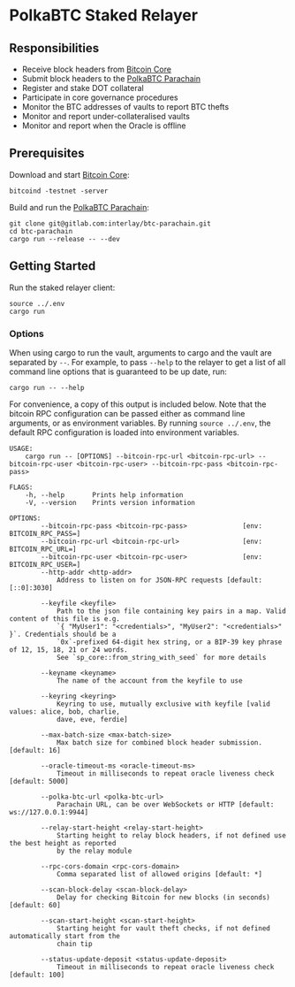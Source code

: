 # PolkaBTC Staked Relayer

## Responsibilities

- Receive block headers from [Bitcoin Core](https://github.com/bitcoin/bitcoin)
- Submit block headers to the [PolkaBTC Parachain](https://github.com/interlay/BTC-Parachain)
- Register and stake DOT collateral
- Participate in core governance procedures
- Monitor the BTC addresses of vaults to report BTC thefts
- Monitor and report under-collateralised vaults
- Monitor and report when the Oracle is offline

## Prerequisites

Download and start [Bitcoin Core](https://bitcoin.org/en/bitcoin-core/):

```
bitcoind -testnet -server
```

Build and run the [PolkaBTC Parachain](https://gitlab.com/interlay/btc-parachain):

```
git clone git@gitlab.com:interlay/btc-parachain.git
cd btc-parachain
cargo run --release -- --dev
```

## Getting Started

Run the staked relayer client:

```
source ../.env
cargo run
```

### Options

When using cargo to run the vault, arguments to cargo and the vault are separated by `--`. For example, to pass `--help` to the relayer to get a list of all command line options that is guaranteed to be up date, run:

```
cargo run -- --help
```

For convenience, a copy of this output is included below. Note that the bitcoin RPC configuration can be passed either as command line arguments, or as environment variables. By running `source ../.env`, the default RPC configuration is loaded into environment variables.

```
USAGE:
    cargo run -- [OPTIONS] --bitcoin-rpc-url <bitcoin-rpc-url> --bitcoin-rpc-user <bitcoin-rpc-user> --bitcoin-rpc-pass <bitcoin-rpc-pass>

FLAGS:
    -h, --help       Prints help information
    -V, --version    Prints version information

OPTIONS:
        --bitcoin-rpc-pass <bitcoin-rpc-pass>              [env: BITCOIN_RPC_PASS=]
        --bitcoin-rpc-url <bitcoin-rpc-url>                [env: BITCOIN_RPC_URL=]
        --bitcoin-rpc-user <bitcoin-rpc-user>              [env: BITCOIN_RPC_USER=]
        --http-addr <http-addr>
            Address to listen on for JSON-RPC requests [default: [::0]:3030]

        --keyfile <keyfile>
            Path to the json file containing key pairs in a map. Valid content of this file is e.g.
            `{ "MyUser1": "<credentials>", "MyUser2": "<credentials>" }`. Credentials should be a
            `0x`-prefixed 64-digit hex string, or a BIP-39 key phrase of 12, 15, 18, 21 or 24 words.
            See `sp_core::from_string_with_seed` for more details

        --keyname <keyname>
            The name of the account from the keyfile to use

        --keyring <keyring>
            Keyring to use, mutually exclusive with keyfile [valid values: alice, bob, charlie,
            dave, eve, ferdie]

        --max-batch-size <max-batch-size>
            Max batch size for combined block header submission. [default: 16]

        --oracle-timeout-ms <oracle-timeout-ms>
            Timeout in milliseconds to repeat oracle liveness check [default: 5000]

        --polka-btc-url <polka-btc-url>
            Parachain URL, can be over WebSockets or HTTP [default: ws://127.0.0.1:9944]

        --relay-start-height <relay-start-height>
            Starting height to relay block headers, if not defined use the best height as reported
            by the relay module

        --rpc-cors-domain <rpc-cors-domain>
            Comma separated list of allowed origins [default: *]

        --scan-block-delay <scan-block-delay>
            Delay for checking Bitcoin for new blocks (in seconds) [default: 60]

        --scan-start-height <scan-start-height>
            Starting height for vault theft checks, if not defined automatically start from the
            chain tip

        --status-update-deposit <status-update-deposit>
            Timeout in milliseconds to repeat oracle liveness check [default: 100]
```
